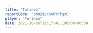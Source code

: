 ```yaml
---
title: "Torinoo"
reportCode: "3NWZ9pcKAbYPfqxC"
player: "Torinoo"
date: 2021-10-08T19:17:48.190000+00:00
---
```

